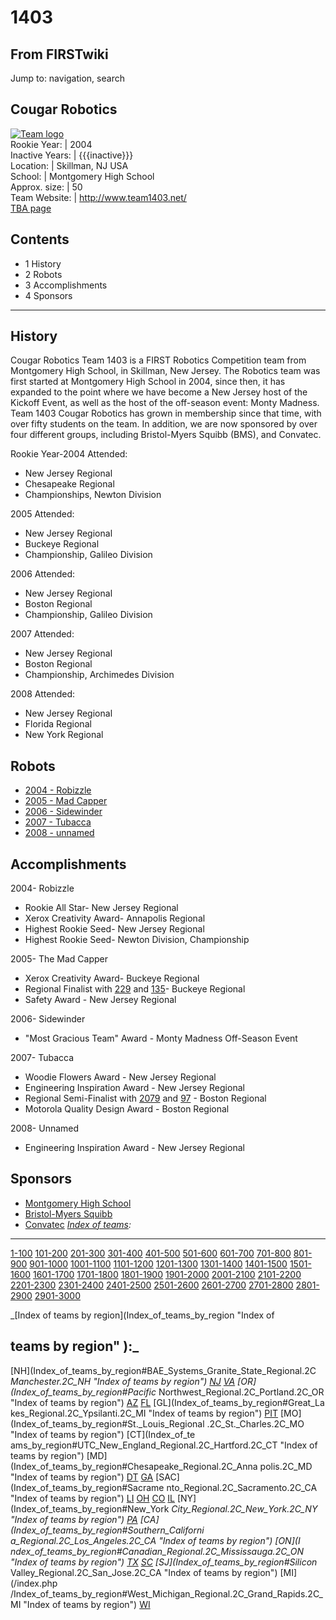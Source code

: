 # 1403

## From FIRSTwiki

Jump to: navigation, search

## Cougar Robotics

[![Team logo](/media/7/75/1403_logo.jpg)](Image:1403_logo.jpg "Team
logo")<br>
Rookie Year: | 2004<br>
Inactive Years: | {{{inactive}}}<br>
Location: | Skillman, NJ USA<br>
School: | Montgomery High School<br>
Approx. size: | 50<br>
Team Website: | <http://www.team1403.net/><br>
[TBA page](http://www.thebluealliance.net/tbatv/team.php?team=1403 "http://www.thebluealliance.net/tbatv/team.php?team=1403")

## Contents

- 1 History
- 2 Robots
- 3 Accomplishments
- 4 Sponsors

--------------------------------------------------------------------------------

## History

Cougar Robotics Team 1403 is a FIRST Robotics Competition team from Montgomery High School, in Skillman, New Jersey. The Robotics team was first started at Montgomery High School in 2004, since then, it has expanded to the point where we have become a New Jersey host of the Kickoff Event, as well as the host of the off-season event: Monty Madness. Team 1403 Cougar Robotics has grown in membership since that time, with over fifty students on the team. In addition, we are now sponsored by over four different groups, including Bristol-Myers Squibb (BMS), and Convatec.

Rookie Year-2004 Attended:

- New Jersey Regional
- Chesapeake Regional
- Championships, Newton Division

2005 Attended:

- New Jersey Regional
- Buckeye Regional
- Championship, Galileo Division

2006 Attended:

- New Jersey Regional
- Boston Regional
- Championship, Galileo Division

2007 Attended:

- New Jersey Regional
- Boston Regional
- Championship, Archimedes Division

2008 Attended:

- New Jersey Regional
- Florida Regional
- New York Regional

## Robots

- [2004 - Robizzle](/index.php?title=%281403%29&action=edit "\(1403\)")
- [2005 - Mad Capper](/index.php?title=%281403%29&action=edit "\(1403\)")
- [2006 - Sidewinder](/index.php?title=%281403%29&action=edit "\(1403\)")
- [2007 - Tubacca](/index.php?title=%281403%29&action=edit "\(1403\)")
- [2008 - unnamed](/index.php?title=%281403%29&action=edit "\(1403\)")

## Accomplishments

2004- Robizzle

- Rookie All Star- New Jersey Regional
- Xerox Creativity Award- Annapolis Regional
- Highest Rookie Seed- New Jersey Regional
- Highest Rookie Seed- Newton Division, Championship

2005- The Mad Capper

- Xerox Creativity Award- Buckeye Regional
- Regional Finalist with [229](229 "229") and [135](135 "135")- Buckeye Regional
- Safety Award - New Jersey Regional

2006- Sidewinder

- "Most Gracious Team" Award - Monty Madness Off-Season Event

2007- Tubacca

- Woodie Flowers Award - New Jersey Regional
- Engineering Inspiration Award - New Jersey Regional
- Regional Semi-Finalist with [2079](2079 "2079") and [97](97 "97") - Boston Regional
- Motorola Quality Design Award - Boston Regional

2008- Unnamed

- Engineering Inspiration Award - New Jersey Regional

## Sponsors

- [Montgomery High School](http://montgomerytsd.schoolwires.com/ "http://montgomerytsd.schoolwires.com/")
- [Bristol-Myers Squibb](http://www.bms.com/ "http://www.bms.com/")
- [Convatec](http://www.convatec.com/ "http://www.convatec.com/") _[Index of teams](Index_of_teams "Index of teams"):_

--------------------------------------------------------------------------------

[1-100](Index_of_teams#1-100 "Index of teams") [101-200](Index_of_teams#101-200 "Index of teams") [201-300](Index_of_teams#201-300 "Index of teams") [301-400](Index_of_teams#301-400 "Index of teams") [401-500](Index_of_teams#401-500 "Index of teams") [501-600](Index_of_teams#501-600 "Index of teams") [601-700](Index_of_teams#601-700 "Index of teams") [701-800](Index_of_teams#701-800 "Index of teams") [801-900](Index_of_teams#801-900 "Index of teams") [901-1000](Index_of_teams#901-1000 "Index of teams") [1001-1100](Index_of_teams#1001-1100 "Index of teams") [1101-1200](Index_of_teams#1101-1200 "Index of teams") [1201-1300](Index_of_teams#1201-1300 "Index of teams") [1301-1400](Index_of_teams#1301-1400 "Index of teams") [1401-1500](Index_of_teams#1401-1500 "Index of teams") [1501-1600](Index_of_teams#1501-1600 "Index of teams") [1601-1700](Index_of_teams#1601-1700 "Index of teams") [1701-1800](Index_of_teams#1701-1800 "Index of teams") [1801-1900](Index_of_teams#1801-1900 "Index of teams") [1901-2000](Index_of_teams#1901-2000 "Index of teams") [2001-2100](Index_of_teams#2001-2100 "Index of teams") [2101-2200](Index_of_teams#2101-2200 "Index of teams") [2201-2300](Index_of_teams#2201-2300 "Index of teams") [2301-2400](Index_of_teams#2301-2400 "Index of teams") [2401-2500](Index_of_teams#2401-2500 "Index of teams") [2501-2600](Index_of_teams#2501-2600 "Index of teams") [2601-2700](Index_of_teams#2601-2700 "Index of teams") [2701-2800](Index_of_teams#2701-2800 "Index of teams") [2801-2900](Index_of_teams#2801-2900 "Index of teams") [2901-3000](Index_of_teams#2901-3000 "Index of teams")

_[Index of teams by region](Index_of_teams_by_region "Index of

## teams by region" ):_

[NH](Index_of_teams_by_region#BAE_Systems_Granite_State_Regional.2C
_Manchester.2C_NH "Index of teams by region") [NJ](Index_of_teams_by_region#New_Jersey_Regional.2C_Trenton.2C_NJ "Index of teams by region") [VA](Index_of_teams_by_region#NASA.2FVCU_Regional.2C_Richmond.2C_VA "Index of teams by region") [OR](Index_of_teams_by_region#Pacific_
Northwest_Regional.2C_Portland.2C_OR "Index of teams by region") [AZ](Index_of_teams_by_region#Arizona_Regional.2C_Phoenix.2C_AZ "Index of teams by region") [FL](Index_of_teams_by_region#Florida_Regional.2C_Orlando.2C_FL "Index of teams by region") [GL](Index_of_teams_by_region#Great_La
kes_Regional.2C_Ypsilanti.2C_MI "Index of teams by region") [PIT](Index_of_teams_by_region#Pittsburgh_Regional.2C_Pittsburgh.2C_PA "Index of
teams by region") [MO](Index_of_teams_by_region#St._Louis_Regional
.2C_St._Charles.2C_MO "Index of teams by region") [CT](Index_of_te
ams_by_region#UTC_New_England_Regional.2C_Hartford.2C_CT "Index of teams by
region") [MD](Index_of_teams_by_region#Chesapeake_Regional.2C_Anna
polis.2C_MD "Index of teams by region") [DT](Index_of_teams_by_region#Detroit_Regional.2C_Detroit.2C_MI "Index of teams by region") [GA](Index_of_teams_by_region#Peachtree_Regional.2C_Duluth.2C_GA "Index of teams by region") [SAC](Index_of_teams_by_region#Sacrame
nto_Regional.2C_Sacramento.2C_CA "Index of teams by region") [LI](Index_of_teams_by_region#SBPLI_Long_Island_Regional.2C_Brentwood.2C_NY "Index
of teams by region") [OH](Index_of_teams_by_region#Buckeye_Regional.2C_Cleveland.2C_OH "Index of teams by region") [CO](Index_of_teams_by_region#Colorado_Regional.2C_Denver.2C_CO "Index of teams by region") [IL](Index_of_teams_by_region#Midwest_Regional.2C_Evanston.2C_IL "Index of teams by region") [NY](Index_of_teams_by_region#New_York
_City_Regional.2C_New_York.2C_NY "Index of teams by region") [PA](Index_of_teams_by_region#Philadelphia_Regional.2C_Philadelphia.2C_PA "Index of
teams by region") [CA](Index_of_teams_by_region#Southern_Californi
a_Regional.2C_Los_Angeles.2C_CA "Index of teams by region") [ON](I
ndex_of_teams_by_region#Canadian_Regional.2C_Mississauga.2C_ON "Index of teams
by region") [TX](Index_of_teams_by_region#Lone_Star_Regional.2C_Houston.2C_TX "Index of teams by region") [SC](Index_of_teams_by_region#Palmetto_Regional.2C_Columbia.2C_SC "Index of teams by region") [SJ](Index_of_teams_by_region#Silicon_
Valley_Regional.2C_San_Jose.2C_CA "Index of teams by region") [MI](/index.php
/Index_of_teams_by_region#West_Michigan_Regional.2C_Grand_Rapids.2C_MI "Index
of teams by region") [WI](Index_of_teams_by_region#Wisconsin_Regional.2C_Milwaukee.2C_WI "Index of teams by region")
